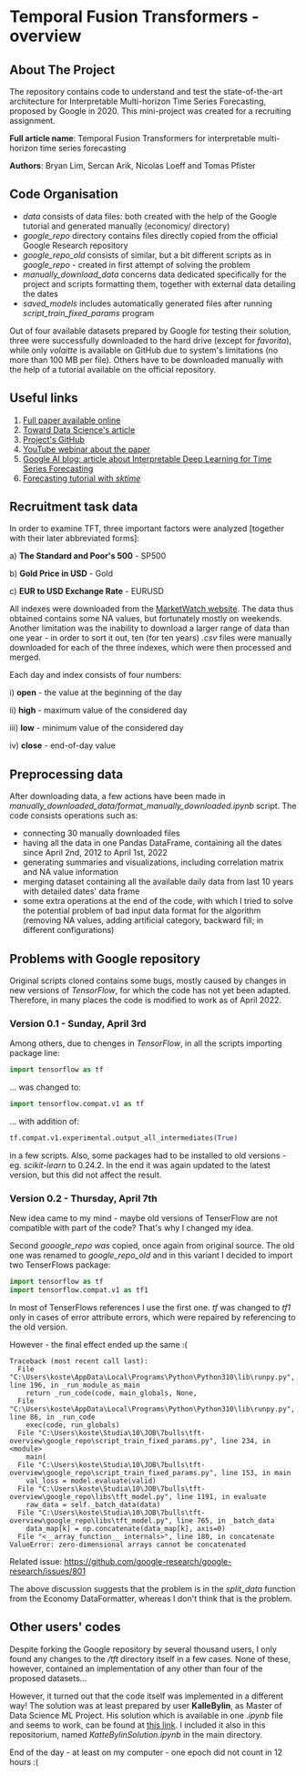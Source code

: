 # Temporal Fusion Transformers - overview
## About The Project
The repository contains code to understand and test the state-of-the-art architecture for Interpretable Multi-horizon Time Series Forecasting, proposed by Google in 2020. This mini-project was created for a recruiting assignment.

**Full article name**: Temporal Fusion Transformers for interpretable multi-horizon time series forecasting

**Authors**: Bryan Lim, Sercan Arik, Nicolas Loeff and Tomas Pfister

## Code Organisation
- *data* consists of data files: both created with the help of the Google tutorial and generated manually (economicy/ directory)
- *google_repo* directory contains files directly copied from the official Google Research repository
- *google_repo_old* consists of similar, but a bit different scripts as in *google_repo* - created in first attempt of solving the problem
- *manually_download_data* concerns data dedicated specifically for the project and scripts formatting them, together with external data detailing the dates
- *saved_models* includes automatically generated files after running *script_train_fixed_params* program

Out of four available datasets prepared by Google for testing their solution, three were successfully downloaded to the hard drive (except for *favorita*), while only *volaitte* is available on GitHub due to system's limitations (no more than 100 MB per file). Others have to be downloaded manually with the help of a tutorial available on the official repository.

## Useful links
1. [Full paper available online](https://arxiv.org/pdf/1912.09363.pdf)
2. [Toward Data Science's article](https://towardsdatascience.com/temporal-fusion-transformer-googles-model-for-interpretable-time-series-forecasting-5aa17beb621)
3. [Project's GitHub](https://github.com/google-research/google-research/tree/master/tft)
4. [YouTube webinar about the paper](https://www.youtube.com/watch?v=M7O4VqRf8s4)
5. [Google AI blog: article about Interpretable Deep Learning for Time Series Forecasting](https://ai.googleblog.com/2021/12/interpretable-deep-learning-for-time.html)
6. [Forecasting tutorial with *sktime*](https://www.sktime.org/en/stable/examples/01_forecasting.html)

## Recruitment task data

In order to examine TFT, three important factors were analyzed [together with their later abbreviated forms]:

a) **The Standard and Poor's 500** - SP500

b) **Gold Price in USD** - Gold

c) **EUR to USD Exchange Rate** - EURUSD

All indexes were downloaded from the [MarketWatch website](https://www.marketwatch.com/). The data thus obtained contains some NA values, but fortunately mostly on weekends. Another limitation was the inability to download a larger range of data than one year - in order to sort it out, ten (for ten years) *.csv* files were manually downloaded for each of the three indexes, which were then processed and merged.

Each day and index consists of four numbers:

i) **open** - the value at the beginning of the day

ii) **high** - maximum value of the considered day

iii) **low** - minimum value of the considered day

iv) **close** - end-of-day value

## Preprocessing data

After downloading data, a few actions have been made in *manually_downloaded_data/format_manually_downloaded.ipynb* script. The code consists operations such as:
- connecting 30 manually downloaded files 
- having all the data in one Pandas DataFrame, containing all the dates since April 2nd, 2012 to April 1st, 2022
- generating summaries and visualizations, including correlation matrix and NA value information
- merging dataset containing all the available daily data from last 10 years with detailed dates' data frame
- some extra operations at the end of the code, with which I tried to solve the potential problem of bad input data format for the algorithm (removing NA values, adding artificial category, backward fill; in different configurations)

## Problems with Google repository
Original scripts cloned contains some bugs, mostly caused by changes in new versions of *TensorFlow*, for which the code has not yet been adapted. Therefore, in many places the code is modified to work as of April 2022.

### Version 0.1 - Sunday, April 3rd

Among others, due to chenges in *TensorFlow*, in all the scripts importing package line:

```py
import tensorflow as tf
```

... was changed to:

```py
import tensorflow.compat.v1 as tf
```

... with addition of:

```py
tf.compat.v1.experimental.output_all_intermediates(True)
```

in a few scripts. Also, some packages had to be installed to old versions - eg. *scikit-learn* to 0.24.2. In the end it was again updated to the latest version, but this did not affect the result.

### Version 0.2 - Thursday, April 7th

New idea came to my mind - maybe old versions of TenserFlow are not compatible with part of the code? That's why I changed my idea.

Second *gooogle_repo was* copied, once again from original source. The old one was renamed to *google_repo_old* and in this variant I decided to import two TenserFlows package:

```py
import tensorflow as tf
import tensorflow.compat.v1 as tf1
```

In most of TenserFlows references I use the first one. *tf* was changed to *tf1* only in cases of error attribute errors, which were repaired by referencing to the old version.

However - the final effect ended up the same :(

```console
Traceback (most recent call last):
  File "C:\Users\koste\AppData\Local\Programs\Python\Python310\lib\runpy.py", line 196, in _run_module_as_main
    return _run_code(code, main_globals, None,
  File "C:\Users\koste\AppData\Local\Programs\Python\Python310\lib\runpy.py", line 86, in _run_code
    exec(code, run_globals)
  File "C:\Users\koste\Studia\10\JOB\7bulls\tft-overview\google_repo\script_train_fixed_params.py", line 234, in <module>
    main(
  File "C:\Users\koste\Studia\10\JOB\7bulls\tft-overview\google_repo\script_train_fixed_params.py", line 153, in main
    val_loss = model.evaluate(valid)
  File "C:\Users\koste\Studia\10\JOB\7bulls\tft-overview\google_repo\libs\tft_model.py", line 1191, in evaluate
    raw_data = self._batch_data(data)
  File "C:\Users\koste\Studia\10\JOB\7bulls\tft-overview\google_repo\libs\tft_model.py", line 765, in _batch_data
    data_map[k] = np.concatenate(data_map[k], axis=0)
  File "<__array_function__ internals>", line 180, in concatenate
ValueError: zero-dimensional arrays cannot be concatenated
```

Related issue: https://github.com/google-research/google-research/issues/801

The above discussion suggests that the problem is in the *split_data* function from the Economy DataFormatter, whereas I don't think that is the problem.

## Other users' codes

Despite forking the Google repository by several thousand users, I only found any changes to the */tft* directory itself in a few cases. None of these, however, contained an implementation of any other than four of the proposed datasets...

However, it turned out that the code itself was implemented in a different way! The solution was at least prepared by user **KalleBylin**, as Master of Data Science ML Project. His solution which is available in one *.ipynb* file and seems to work, can be found at [this link](https://github.com/KalleBylin/temporal-fusion-transformers). I included it also in this repositorium, named *KatteBylinSolution.ipynb* in the main directory.

End of the day - at least on my computer - one epoch did not count in 12 hours :(
